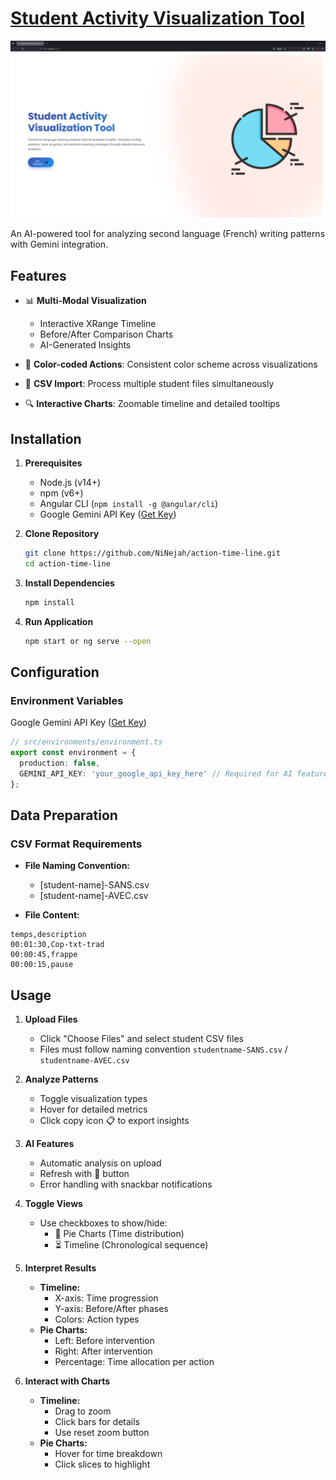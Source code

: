 # [Student Activity Visualization Tool](https://sav-tool.web.app/)

![Screenshot](home.png)

An AI-powered tool for analyzing second language (French) writing patterns with Gemini integration.

## Features

- 📊 **Multi-Modal Visualization**
  - Interactive XRange Timeline
  - Before/After Comparison Charts
  - AI-Generated Insights

- 🎨 **Color-coded Actions**: Consistent color scheme across visualizations
- 📁 **CSV Import**: Process multiple student files simultaneously
- 🔍 **Interactive Charts**: Zoomable timeline and detailed tooltips

## Installation

1. **Prerequisites**
   - Node.js (v14+)
   - npm (v6+)
   - Angular CLI (`npm install -g @angular/cli`)
   - Google Gemini API Key ([Get Key](https://aistudio.google.com/app/apikey))

2. **Clone Repository**
    ```bash
    git clone https://github.com/NiNejah/action-time-line.git
    cd action-time-line
    ```
3. **Install Dependencies**
    ```bash
    npm install
    ```

4. **Run Application**
    ```bash
    npm start or ng serve --open
    ```

## Configuration

### Environment Variables
Google Gemini API Key ([Get Key](https://aistudio.google.com/app/apikey))
```typescript
// src/environments/environment.ts
export const environment = {
  production: false,
  GEMINI_API_KEY: 'your_google_api_key_here' // Required for AI features
};
```

## Data Preparation

### CSV Format Requirements

* **File Naming Convention:**
  * [student-name]-SANS.csv
  * [student-name]-AVEC.csv 

* **File Content:**
```csv
temps,description
00:01:30,Cop-txt-trad
00:00:45,frappe
00:00:15,pause
```

## Usage 

1. **Upload Files**
   * Click "Choose Files" and select student CSV files
   * Files must follow naming convention `studentname-SANS.csv` / `studentname-AVEC.csv`
2. **Analyze Patterns**
   - Toggle visualization types
   - Hover for detailed metrics
   - Click copy icon 📋 to export insights

3. **AI Features**
   - Automatic analysis on upload
   - Refresh with 🔄 button
   - Error handling with snackbar notifications
 
4. **Toggle Views**
    * Use checkboxes to show/hide:
      * 🥧 Pie Charts (Time distribution)
      * ⏳ Timeline (Chronological sequence)
  
5. **Interpret Results**
    * **Timeline:**
      * X-axis: Time progression
      * Y-axis: Before/After phases
      * Colors: Action types
    * **Pie Charts:**
      * Left: Before intervention
      * Right: After intervention
      * Percentage: Time allocation per action

6. **Interact with Charts**
    * **Timeline:**
      * Drag to zoom
      * Click bars for details
      * Use reset zoom button
    * **Pie Charts:**
      * Hover for time breakdown
      * Click slices to highlight